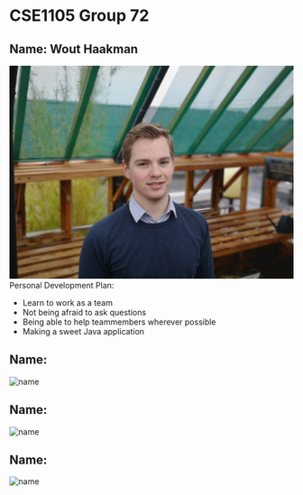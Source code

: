 # CSE1105 Group 72

## Name: Wout Haakman
![Wout Haakman](WoutHaakman.jpg)
Personal Development Plan:
- Learn to work as a team
- Not being afraid to ask questions
- Being able to help teammembers wherever possible
- Making a sweet Java application

## Name:
![name]()

## Name:
![name]()

## Name:
![name]()
